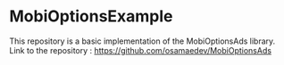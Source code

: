 # MobiOptionsExample

This repository is a basic implementation of the MobiOptionsAds library.<br>
Link to the repository : https://github.com/osamaedev/MobiOptionsAds
